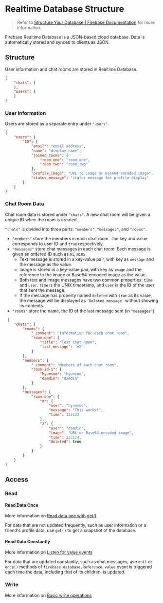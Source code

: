# Realtime Database Structure

> Refer to  [Structure Your Database | Firebase Documentation](https://firebase.google.com/docs/database/web/structure-data)  for more information.

Firebase Realtime Database is a JSON-based cloud database. Data is automatically stored and synced to clients as JSON.

## Structure

User information and chat rooms are stored in Realtime Database.

```json
{
    "chats": {
    },
    "users": {
    }
}
```

### User Information

Users are stored as a separate entry under `"users"`.

```json
{
    "users": {
        "ID": {
            "email": "email address",
            "name": "display name",
            "joined_rooms": {
                "room_one": "room_one",
                "room_two": "room_two"
            },
            "profile_image": "URL to image or Base64 encoded image",
            "status_message": "status message for profile display"
        }
    }
}
```

### Chat Room Data

Chat room data is stored under `"chats"`. A new chat room will be given a unique ID when the room is created.

`"chats"` is divided into three parts: `"members"`, `"messages"`, and `"rooms"`.

* `"members"` store the members in each chat room. The key and value corresponds to user ID and `true` respectively.
* `"messages"` store chat messages in each chat room. Each message is given an ordered ID such as `m1`, `m105`.
    * Text message is stored in a key-value pair, with key as `message` and the message as the value.
    * Image is stored in a key-value pair, with key as `image` and the reference to the image or Base64-encoded image as
      the value.
    * Both text and image messages have two common properties; `time` and `user`. `time` is the UNIX timestamp,
      and `user` is the ID of the user that sent the message.
    * If the message has property named `deleted` with `true` as its value, the message will be displayed
      as `'Deleted message'` without showing its contents.
* `"rooms"` store the name, the ID of the last message sent (in `"messages"`).

```json
 {
    "chats": {
        "rooms": {
            "_comment": "Information for each chat room",
            "room-one": {
                "title": "Test Chat Room",
                "last_message": "m2"
            }
        },
        "members": {
            "_comment": "Members of each chat room",
            "room-id-1": {
                "hyunsoo": "hyunsoo",
                "damdin": "damdin"
            }
        },
        "messages": {
            "room-one": {
                "m": {
                    "user": "hyunsoo",
                    "message": "This works!",
                    "time": 123123
                },
                "2": {
                    "user": "damdin",
                    "image": "URL or Base64-encoded image",
                    "time": 123124,
                    "deleted": true
                }
            }
        }
    }
}
```

## Access

### Read

#### Read Data Once

More information
on [Read data one with get()](https://firebase.google.com/docs/database/web/read-and-write#read_data_once_with_get)

For data that are not updated frequently, such as user information or a friend's profile data, use `get()` to get a
snapshot of the database.

#### Read Data Constantly

More information
on [Listen for value events](https://firebase.google.com/docs/database/web/read-and-write#web_value_events)

For data that are updated constantly, such as chat messages, use `on()` or `once()` methods
of `firebase.database.Reference`.
`value` event is triggered each time the data, including that of its children, is updated.

### Write

More information on [Basic write operations](https://firebase.google.com/docs/database/web/read-and-write#basic_write)
